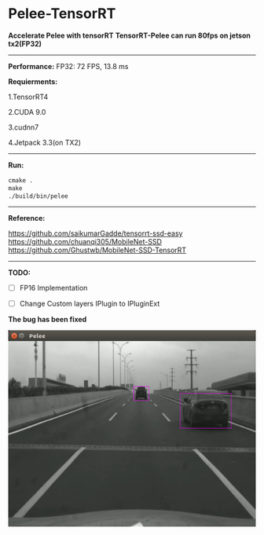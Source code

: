 # Pelee-TensorRT

**Accelerate Pelee with tensorRT**
**TensorRT-Pelee can run 80fps on jetson tx2(FP32)**

---

**Performance:**
FP32: 72 FPS, 13.8 ms 


**Requierments:**

1.TensorRT4

2.CUDA 9.0

3.cudnn7

4.Jetpack 3.3(on TX2) 

---

**Run:**

```shell
cmake .
make
./build/bin/pelee
```

---

**Reference:**

https://github.com/saikumarGadde/tensorrt-ssd-easy
https://github.com/chuanqi305/MobileNet-SSD 
https://github.com/Ghustwb/MobileNet-SSD-TensorRT

---

**TODO:**
- [ ] FP16 Implementation 
- [ ] Change Custom layers IPlugin to IPluginExt




**The bug has been fixed**

![image](testPic/test.png)
